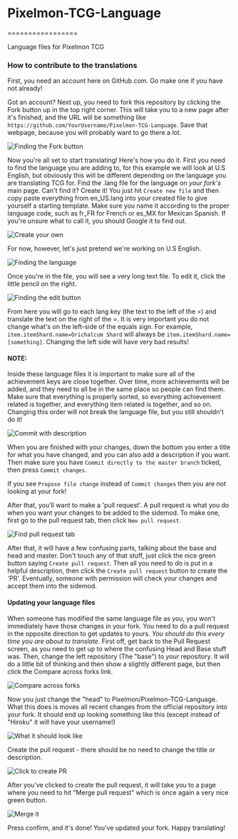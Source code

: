 # Pixelmon-TCG-Language
=================

Language files for Pixelmon TCG

### How to contribute to the translations

First, you need an account here on GitHub.com. Go make one if you have not already!

Got an account? Next up, you need to fork this repository by clicking the Fork button up in the top right corner. This will take you to a new page after it's finished, and the URL will be something like `https://github.com/YourUsername/Pixelmon-TCG-Language`. Save that webpage, because you will probably want to go there a lot.

![Finding the Fork button](https://gyazo.com/6691b8a3855a8d74b36a65f60aa06b6d.png "Fork button location")

Now you're all set to start translating! Here's how you do it. First you need to find the language you are adding to, for this example we will look at U.S English, but obviously this will be different depending on the language you are translating TCG for. Find the .lang file for the language on _your fork's_ main page. Can't find it? Create it! You just hit `Create new file` and then copy paste everything from en\_US.lang into your created file to give yourself a starting template. Make sure you name it according to the proper language code, such as fr\_FR for French or es_MX for Mexican Spanish. If you're unsure what to call it, you should Google it to find out. 

![Create your own](https://gyazo.com/21cc9a53d330f38bc26feb1040ca02c5.png "Creating your own language file")

For now, however, let's just pretend we're working on U.S English.

![Finding the language](https://gyazo.com/53aa0dc23f58b494740ebc520c2300a3.png "Finding the language")

Once you're in the file, you will see a very long text file. To edit it, click the little pencil on the right.

![Finding the edit button](https://gyazo.com/3bd68873a87c7dcede12e3e2366a206c.png "Edit button")

From here you will go to each lang key (the text to the left of the =) and translate the text on the right of the =. It is very important you do not change what's on the left-side of the equals sign. For example, `item.itemShard.name=Orichalcum Shard` will always be `item.itemShard.name=[something]`. Changing the left side will have very bad results!
  
#### NOTE:
Inside these language files it is important to make sure all of the achievement keys are close together. Over time, more achievements will be added, and they need to all be in the same place so people can find them. Make sure that everything is properly sorted, so everything achievement related is together, and everything item related is together, and so on. Changing this order will not break the language file, but you still shouldn't do it! 

![Commit with description](https://gyazo.com/5177a6754b92bfedc8a7540eaa56d1cc.png "Commit with title")

When you are finished with your changes, down the bottom you enter a title for what you have changed, and you can also add a description if you want. Then make sure you have `Commit directly to the master branch` ticked, then press `Commit changes`.

If you see `Propose file change` instead of `Commit changes` then you are not looking at your fork!

After that, you'll want to make a 'pull request'. A pull request is what you do when you want your changes to be added to the sidemod. To make one, first go to the pull request tab, then click `New pull request`.

![Find pull request tab](https://gyazo.com/172c64285e7863f0c31ac4b6ffc495e6.png "New pull request")

After that, it will have a few confusing parts, talking about the base and head and master. Don't touch any of that stuff, just click the nice green button saying `Create pull request`. Then all you need to do is put in a helpful description, then click the `Create pull request` button to create the 'PR'. Eventually, someone with permission will check your changes and accept them into the sidemod. 

#### Updating your language files

When someone has modified the same language file as you, you won't immediately have those changes in your fork. You need to do a pull request in the opposite direction to get updates to yours. _You should do this every time you are about to translate_. First off, get back to the Pull Request screen, as you need to get up to where the confusing Head and Base stuff was. Then, change the left repository (The "base") to _your_ repository. It will do a little bit of thinking and then show a slightly different page, but then click the Compare across forks link.

![Compare across forks](https://gyazo.com/30ef4c34821dc743373f5e30027c8d3a.png "Compare across forks")

Now you just change the "head" to Pixelmon/Pixelmon-TCG-Language. What this does is moves all recent changes from the official repository into your fork. It should end up looking something like this (except instead of "Hiroku" it will have your username!)

![What it should look like](https://gyazo.com/aad89bd376b74c77426a7385592f2a28.png "What it should look like")

Create the pull request - there should be no need to change the title or description. 

![Click to create PR](https://gyazo.com/4ee8066b920c67367e3c5bd26ef87d71.png "Click the create PR button")

After you've clicked to create the pull request, it will take you to a page where you need to hit "Merge pull request" which is once again a very nice green button. 

![Merge it](https://gyazo.com/a20b9e236690c8850e1dc3c40866e106.png "Merge the PR")

Press confirm, and it's done! You've updated your fork. Happy translating!

